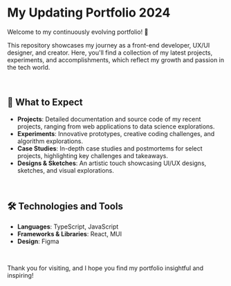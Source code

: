 # My Updating Portfolio 2024

Welcome to my continuously evolving portfolio! 🎨

This repository showcases my journey as a front-end developer, UX/UI designer, and creator. Here, you'll find a collection of my latest projects, experiments, and accomplishments, which reflect my growth and passion in the tech world.

<br/>

## 🚀 What to Expect
- **Projects**: Detailed documentation and source code of my recent projects, ranging from web applications to data science explorations.
- **Experiments**: Innovative prototypes, creative coding challenges, and algorithm explorations.
- **Case Studies**: In-depth case studies and postmortems for select projects, highlighting key challenges and takeaways.
- **Designs & Sketches**: An artistic touch showcasing UI/UX designs, sketches, and visual explorations.

<br/>

## 🛠️ Technologies and Tools
- **Languages**: TypeScript, JavaScript
- **Frameworks & Libraries**: React, MUI
- **Design**: Figma

<br/>

Thank you for visiting, and I hope you find my portfolio insightful and inspiring!
